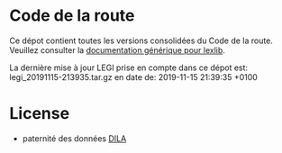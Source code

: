 # Code de la route

Ce dépot contient toutes les versions consolidées du Code de la route. Veuillez consulter la [documentation générique pour lexlib](https://github.com/lexlib/documentation/wiki).

La dernière mise à jour LEGI prise en compte dans ce dépot est: legi_20191115-213935.tar.gz en date de: 2019-11-15 21:39:35 +0100

# License
- paternité des données [DILA](https://www.data.gouv.fr/en/datasets/legi-codes-lois-et-reglements-consolides/)


